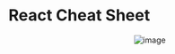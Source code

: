 # React Cheat Sheet

<p align="center">
  <img src="https://github.com/nicovillamonte/code-cheat-sheet/assets/64659720/c5adc7e2-8c99-4233-bff5-4a73e93a6092" alt="image">
</p>
